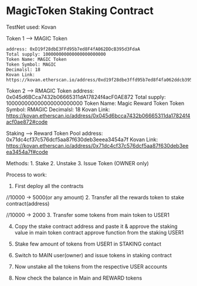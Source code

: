 # MagicToken Staking Contract

TestNet used: Kovan

Token 1 --> MAGIC Token

    address: 0xD19f28dbE3FFd95b7ed8F4fA062DDcB395d3FdaA
    Total supply: 100000000000000000000000
    Token Name: MAGIC Token
    Token Symbol: MAGIC
    Decimalsl: 18
    Kovan Link: https://kovan.etherscan.io/address/0xd19f28dbe3ffd95b7ed8f4fa062ddcb395d3fdaa#code

Token 2 --> RMAGIC Token
    address: 0x045d6BCca7432b06665311dA17824f4acF0AE872
    Total supply: 100000000000000000000000
    Token Name: Magic Reward Token
    Token Symbol: RMAGIC
    Decimalsl: 18
    Kovan Link: https://kovan.etherscan.io/address/0x045d6bcca7432b06665311da17824f4acf0ae872#code

Staking --> Reward Token Pool
    address: 0x71dc4cf37c576dcf5aa87f630deb3eeea3454a7f
    Kovan Link: https://kovan.etherscan.io/address/0x71dc4cf37c576dcf5aa87f630deb3eeea3454a7f#code

Methods:
    1. Stake
    2. Unstake
    3. Issue Token (OWNER only)
    
Process to work:

   1. First deploy all the contracts

   //10000 -> 5000(or any amount)
   2. Transfer all the rewards token to stake contract(address)

   //10000 -> 2000
   3. Transfer some tokens from main token to USER1

   4. Copy the stake contract address and paste it & approve the staking value in main token contract approve function from the staking USER1

   5. Stake few amount of tokens from USER1 in STAKING contact

   6. Switch to MAIN user(owner) and issue tokens in staking contract

   7. Now unstake all the tokens from the respective USER accounts

   8. Now check the balance in Main and REWARD tokens

